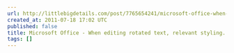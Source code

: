 ```yaml
---
url: http://littlebigdetails.com/post/7765654241/microsoft-office-when-editing-rotated-text
created_at: 2011-07-18 17:02 UTC
published: false
title: Microsoft Office - When editing rotated text, relevant styling...
tags: []
---
```



